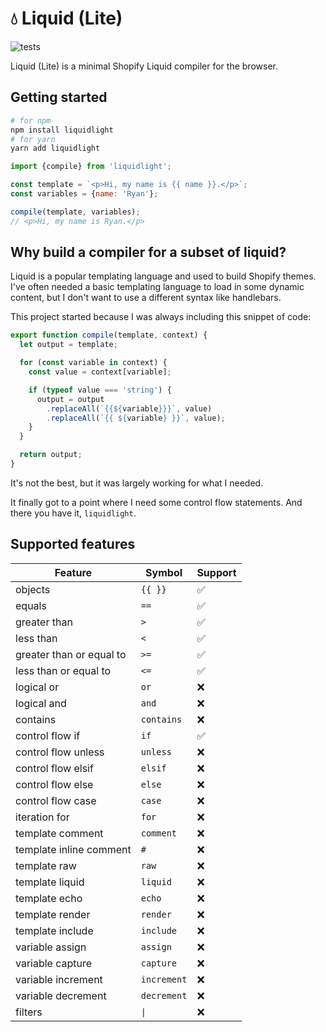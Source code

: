# 💧 Liquid (Lite)

![tests](https://github.com/macdonaldr93/liquidlite/actions/workflows/test.yml/badge.svg)

Liquid (Lite) is a minimal Shopify Liquid compiler for the browser.

## Getting started

```bash
# for npm
npm install liquidlight
# for yarn
yarn add liquidlight
```

```js
import {compile} from 'liquidlight';

const template = `<p>Hi, my name is {{ name }}.</p>`;
const variables = {name: 'Ryan'};

compile(template, variables);
// <p>Hi, my name is Ryan.</p>
```

## Why build a compiler for a subset of liquid?

Liquid is a popular templating language and used to build Shopify themes. I've often needed a basic templating language to load in some dynamic content, but I don't want to use a different syntax like handlebars.

This project started because I was always including this snippet of code:

```js
export function compile(template, context) {
  let output = template;

  for (const variable in context) {
    const value = context[variable];

    if (typeof value === 'string') {
      output = output
        .replaceAll(`{{${variable}}}`, value)
        .replaceAll(`{{ ${variable} }}`, value);
    }
  }

  return output;
}
```

It's not the best, but it was largely working for what I needed.

It finally got to a point where I need some control flow statements. And there you have it, `liquidlight`.

## Supported features

| Feature                  | Symbol      | Support |
| ------------------------ | ----------- | ------- |
| objects                  | `{{ }}`     | ✅      |
| equals                   | `==`        | ✅      |
| greater than             | `>`         | ✅      |
| less than                | `<`         | ✅      |
| greater than or equal to | `>=`        | ✅      |
| less than or equal to    | `<=`        | ✅      |
| logical or               | `or`        | ❌      |
| logical and              | `and`       | ❌      |
| contains                 | `contains`  | ❌      |
| control flow if          | `if`        | ✅      |
| control flow unless      | `unless`    | ❌      |
| control flow elsif       | `elsif`     | ❌      |
| control flow else        | `else`      | ❌      |
| control flow case        | `case`      | ❌      |
| iteration for            | `for`       | ❌      |
| template comment         | `comment`   | ❌      |
| template inline comment  | `#`         | ❌      |
| template raw             | `raw`       | ❌      |
| template liquid          | `liquid`    | ❌      |
| template echo            | `echo`      | ❌      |
| template render          | `render`    | ❌      |
| template include         | `include`   | ❌      |
| variable assign          | `assign`    | ❌      |
| variable capture         | `capture`   | ❌      |
| variable increment       | `increment` | ❌      |
| variable decrement       | `decrement` | ❌      |
| filters                  | `\|`        | ❌      |
